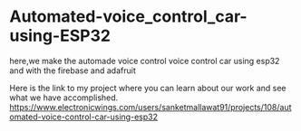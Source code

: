 # Automated-voice_control_car-using-ESP32
here,we make the automade voice control voice control car using esp32 and with the firebase and adafruit

Here is the link to my project where you can learn about our work and see what we have accomplished.
https://www.electronicwings.com/users/sanketmallawat91/projects/108/automated-voice-control-car-using-esp32
